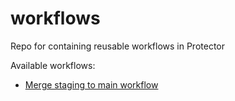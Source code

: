 # workflows
Repo for containing reusable workflows in Protector

Available workflows:
- [Merge staging to main workflow](documentation/merge-staging-to-main.md)